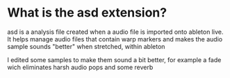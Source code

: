 <h1>What is the asd extension?</h1>
<p>asd is a analysis file created when a audio file is imported onto ableton live. It helps manage audio files that contain warp markers and makes the audio sample sounds "better" when stretched, within ableton</p>
<p>I edited some samples to make them sound a bit better, for example a fade wich eliminates harsh audio pops and some reverb </p>
